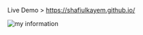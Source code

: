 Live Demo > 
https://shafiulkayem.github.io/  

![my information](https://user-images.githubusercontent.com/37289068/46584785-69410800-ca89-11e8-9ef8-21e4d55ea548.png)

